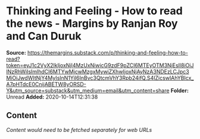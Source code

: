 # Thinking and Feeling - How to read the news - Margins by Ranjan Roy and Can Duruk

**Source:** https://themargins.substack.com/p/thinking-and-feeling-how-to-read?token=eyJ1c2VyX2lkIjoxNjI4MzUxNiwicG9zdF9pZCI6MTEyOTM3NjEsIl8iOiJlNzRhWiIsImlhdCI6MTYwMjcwMzgxMywiZXhwIjoxNjAyNzA3NDEzLCJpc3MiOiJwdWItNjY4MyIsInN1YiI6InBvc3QtcmVhY3Rpb24ifQ.S4IZicswIAhYBIcx_A7pHTdcE0CnijABETW8yORSD-Y&utm_source=substack&utm_medium=email&utm_content=share
**Folder:** Unread
**Added:** 2020-10-14T12:31:38




## Content
*Content would need to be fetched separately for web URLs*
